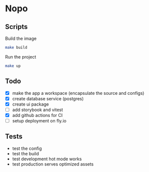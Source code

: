 # Nopo

## Scripts

Build the image

```bash
make build
```

Run the project

```bash
make up
```

## Todo

- [X] make the app a workspace (encapsulate the source and configs)
- [X] create database service (postgres)
- [X] create ui package
- [ ] add storybook and vitest
- [X] add github actions for CI
- [ ] setup deployment on fly.io

## Tests

- test the config
- test the build
- test development hot mode works
- test production serves optimized assets
